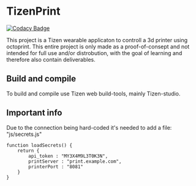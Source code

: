# TizenPrint

[![Codacy Badge](https://api.codacy.com/project/badge/Grade/2a6d51ee83b24970809c5a7ded3165c5)](https://app.codacy.com/app/RakNoel/TizenPrint?utm_source=github.com&utm_medium=referral&utm_content=RakNoel/TizenPrint&utm_campaign=Badge_Grade_Dashboard)

This project is a Tizen wearable applicaton to controll a 3d printer using octoprint. This entire project is only made as a proof-of-consept and not intended for full use and/or distrobution, with the goal of learning and therefore also contain deliverables.

## Build and compile
To build and compile use Tizen web build-tools, mainly Tizen-studio.

## Important info
Due to the connection being hard-coded it's needed to add a file: "js/secrets.js"
```
function loadSecrets() {
    return {
   		api_token : "MY3X4M9L3T0K3N",
   		printServer : "print.example.com",
   		printerPort : "8081"
    }
}
```
